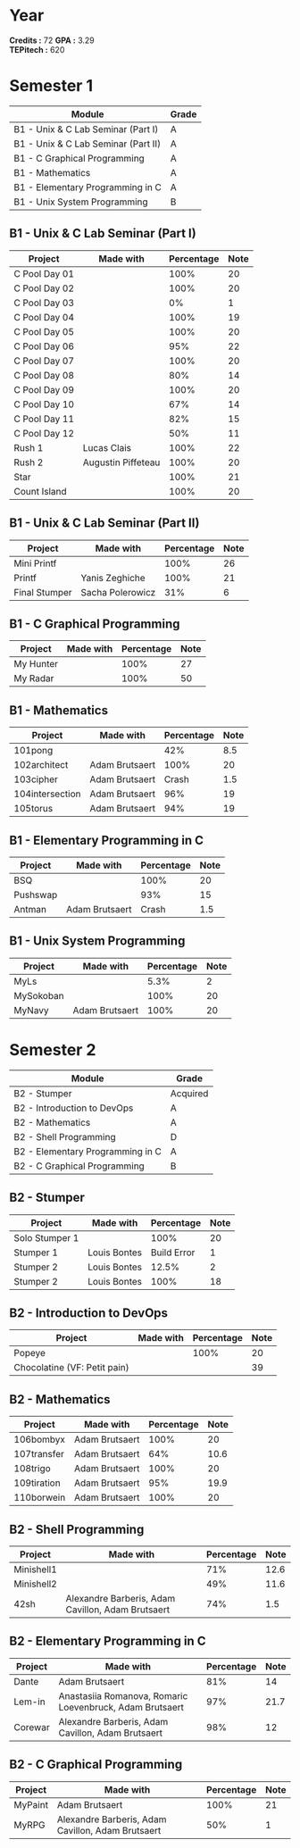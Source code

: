# Year

**Credits :** 72
**GPA :** 3.29  
**TEPitech :** 620

# Semester 1

| Module | Grade |
|--------|-------|
| B1 - Unix & C Lab Seminar (Part I) | A |
| B1 - Unix & C Lab Seminar (Part II) | A |
| B1 - C Graphical Programming | A |
| B1 - Mathematics | A |
| B1 - Elementary Programming in C | A |
| B1 - Unix System Programming | B |

## B1 - Unix & C Lab Seminar (Part I)

| Project | Made with | Percentage | Note |
|---------|-----------|------------|------|
| C Pool Day 01 | | 100% | 20 |
| C Pool Day 02 | | 100% | 20 |
| C Pool Day 03 | | 0% | 1 |
| C Pool Day 04 | | 100% | 19 |
| C Pool Day 05 | | 100% | 20 |
| C Pool Day 06 | | 95% | 22 |
| C Pool Day 07 | | 100% | 20 |
| C Pool Day 08 | | 80% | 14 |
| C Pool Day 09 | | 100% | 20 |
| C Pool Day 10 | | 67% | 14 |
| C Pool Day 11 | | 82% | 15 |
| C Pool Day 12 | | 50% | 11 |
| Rush 1 | Lucas Clais | 100% | 22 |
| Rush 2 | Augustin Piffeteau | 100% | 20 |
| Star | | 100% | 21 |
| Count Island | | 100% | 20 |

## B1 - Unix & C Lab Seminar (Part II)

| Project | Made with | Percentage | Note |
|---------|-----------|------------|------|
| Mini Printf | | 100% | 26 |
| Printf | Yanis Zeghiche | 100% | 21 |
| Final Stumper | Sacha Polerowicz | 31% | 6 |

## B1 - C Graphical Programming

| Project | Made with | Percentage | Note |
|---------|-----------|------------|------|
| My Hunter | | 100% | 27 |
| My Radar | | 100% | 50 |

## B1 - Mathematics

| Project | Made with | Percentage | Note |
|---------|-----------|------------|------|
| 101pong | | 42% | 8.5 |
| 102architect | Adam Brutsaert | 100% | 20 |
| 103cipher | Adam Brutsaert | Crash | 1.5 |
| 104intersection | Adam Brutsaert | 96% | 19 |
| 105torus | Adam Brutsaert | 94% | 19 |

## B1 - Elementary Programming in C

| Project | Made with | Percentage | Note |
|---------|-----------|------------|------|
| BSQ | | 100% | 20 |
| Pushswap | | 93% | 15 |
| Antman | Adam Brutsaert | Crash | 1.5 |

## B1 - Unix System Programming

| Project | Made with | Percentage | Note |
|---------|-----------|------------|------|
| MyLs | | 5.3% | 2 | 
| MySokoban | | 100% | 20 |
| MyNavy | Adam Brutsaert | 100% | 20 |

# Semester 2

| Module | Grade |
|--------|-------|
| B2 - Stumper | Acquired |
| B2 - Introduction to DevOps | A |
| B2 - Mathematics | A |
| B2 - Shell Programming | D |
| B2 - Elementary Programming in C | A |
| B2 - C Graphical Programming | B |

## B2 - Stumper

| Project | Made with | Percentage | Note |
|---------|-----------|------------|------|
| Solo Stumper 1 | | 100% | 20 |
| Stumper 1 | Louis Bontes | Build Error | 1 |
| Stumper 2 | Louis Bontes | 12.5% | 2 |
| Stumper 2 | Louis Bontes | 100% | 18 |

## B2 - Introduction to DevOps

| Project | Made with | Percentage | Note |
|---------|-----------|------------|------|
| Popeye | | 100% | 20 |
| Chocolatine (VF: Petit pain) | | | 39 |

## B2 - Mathematics

| Project | Made with | Percentage | Note |
|---------|-----------|------------|------|
| 106bombyx | Adam Brutsaert | 100% | 20 |
| 107transfer | Adam Brutsaert | 64% | 10.6 |
| 108trigo | Adam Brutsaert | 100% | 20 |
| 109tiration | Adam Brutsaert | 95% | 19.9 |
| 110borwein | Adam Brutsaert | 100% | 20 |

## B2 - Shell Programming

| Project | Made with | Percentage | Note |
|---------|-----------|------------|------|
| Minishell1 | | 71% | 12.6 |
| Minishell2 | | 49% | 11.6 |
| 42sh | Alexandre Barberis, Adam Cavillon, Adam Brutsaert | 74% | 1.5 |

## B2 - Elementary Programming in C

| Project | Made with | Percentage | Note |
|---------|-----------|------------|------|
| Dante | Adam Brutsaert | 81% | 14 |
| Lem-in | Anastasiia Romanova, Romaric Loevenbruck, Adam Brutsaert | 97% | 21.7 |
| Corewar | Alexandre Barberis, Adam Cavillon, Adam Brutsaert | 98% | 12 |

## B2 - C Graphical Programming

| Project | Made with | Percentage | Note |
|---------|-----------|------------|------|
| MyPaint | Adam Brutsaert | 100% | 21 |
| MyRPG | Alexandre Barberis, Adam Cavillon, Adam Brutsaert | 50% | 1 |